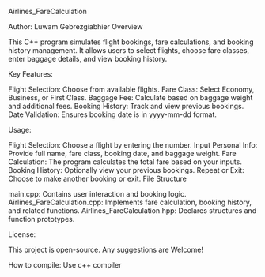 Airlines_FareCalculation

Author: Luwam Gebrezgiabhier
Overview

This C++ program simulates flight bookings, fare calculations, and booking history management. It allows users to select flights, choose fare classes, enter baggage details, and view booking history.

Key Features:

Flight Selection: Choose from available flights.
Fare Class: Select Economy, Business, or First Class.
Baggage Fee: Calculate based on baggage weight and additional fees.
Booking History: Track and view previous bookings.
Date Validation: Ensures booking date is in yyyy-mm-dd format.

Usage:

Flight Selection: Choose a flight by entering the number.
Input Personal Info: Provide full name, fare class, booking date, and baggage weight.
Fare Calculation: The program calculates the total fare based on your inputs.
Booking History: Optionally view your previous bookings.
Repeat or Exit: Choose to make another booking or exit.
File Structure

main.cpp: Contains user interaction and booking logic.
Airlines_FareCalculation.cpp: Implements fare calculation, booking history, and related functions.
Airlines_FareCalculation.hpp: Declares structures and function prototypes.

License:

This project is open-source. Any suggestions are Welcome!

How to compile:
Use c++ compiler
